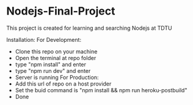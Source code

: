 # Nodejs-Final-Project
This project is created for learning and searching Nodejs at TDTU

Installation:
For Development:
  + Clone this repo on your machine
  + Open the terminal at repo folder
  + type "npm install" and enter
  + type "npm run dev" and enter
  + Server is running
For Production:
  + Add this url of repo on a host provider
  + Set the buid command is "npm install && npm run heroku-postbuild"
  + Done
